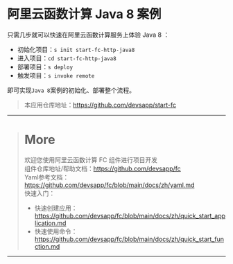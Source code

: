 # 阿里云函数计算 Java 8 案例

只需几步就可以快速在阿里云函数计算服务上体验 Java 8 ：

- 初始化项目：`s init start-fc-http-java8`
- 进入项目：`cd start-fc-http-java8`
- 部署项目：`s deploy`
- 触发项目：`s invoke remote`

即可实现`Java 8`案例的初始化、部署整个流程。

> 本应用仓库地址：https://github.com/devsapp/start-fc

------------------------------------
> # More
> 欢迎您使用阿里云函数计算 FC 组件进行项目开发   
> 组件仓库地址/帮助文档：https://github.com/devsapp/fc   
> Yaml参考文档：https://github.com/devsapp/fc/blob/main/docs/zh/yaml.md   
> 快速入门：
>   - 快速创建应用：https://github.com/devsapp/fc/blob/main/docs/zh/quick_start_application.md
>   - 快速使用命令：https://github.com/devsapp/fc/blob/main/docs/zh/quick_start_function.md
------------------------------------

